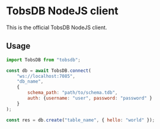 # TobsDB NodeJS client

This is the official TobsDB NodeJS client.

## Usage

```js
import TobsDB from "tobsdb";

const db = await TobsDB.connect(
    "ws://localhost:7085", 
    "db_name", 
    { 
        schema_path: "path/to/schema.tdb",
        auth: {username: "user", password: "password" }
    }
);

const res = db.create("table_name", { hello: "world" });
```
